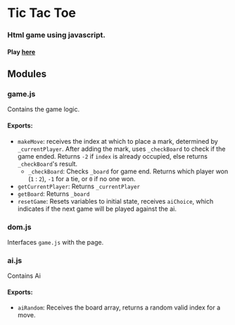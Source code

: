 # Tic Tac Toe
### Html game using javascript.
#### Play [here](https://manuelgarciaf.github.io/tic-tac-toe/)

## Modules
### game.js
Contains the game logic.

#### Exports:
- `makeMove`: receives the index at which to place a mark, determined by `_currentPlayer`. After adding the mark, uses `_checkBoard` to check if the game ended. Returns `-2` if `index` is already occupied, else returns `_checkBoard`'s result.
  - `_checkBoard`: Checks `_board` for game end. Returns which player won (`1` : `2`), `-1` for a tie, or `0` if no one won.
- `getCurrentPlayer`: Returns `_currentPlayer`
- `getBoard`: Returns `_board`
- `resetGame`: Resets variables to initial state, receives `aiChoice`, which indicates if the next game will be played against the ai.

### dom.js
Interfaces `game.js` with the page.

### ai.js
Contains Ai

#### Exports:
- `aiRandom`: Receives the board array, returns a random valid index for a move.
